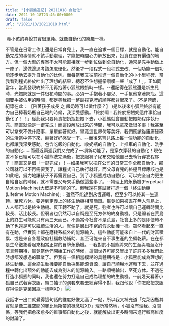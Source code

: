 ```yaml
---
title: "[小狐熊週記] 20211018 自動化"
date: 2021-10-18T23:46:00+0800
draft: false
url: "/2021/10/20211018.html"
---
```


 養小孩的喜悅其實很單純。就像自動化的樂趣一樣。


不管是在日常工作上還是日常育兒上，我一直在追求一個目標，就是自動化。能自動完成的事情就不該手動處理，才能把時間心力解放出來，投資在更有價值的地方。但一個大型的專案不太可能直接就一步到位做到全自動化，通常是先手動做上一陣子、邊做邊思考該怎麼優化。然後才一段程式一段程式去改、一個功能一個功能逐步地去提升自動化的比例。而每當我又往前推進一個自動化的小小里程碑、當我看到程式終於吐出了理想的結果，總忍不住想握拳讚嘆一聲「成了！」。正如同當年，當我發現終於不用再抱著小狐熊餵奶時一樣。--還記得在狐熊還是新生兒時，光餵奶就是一件很花時間的事。必須一手抱著小嬰兒、一手幫他拿著奶瓶。這個雙手被佔用的時間，都足夠我把一整副撲克牌的順序都背起來了。(不是誇飾，紀錄在此： 【陪著孩子成長 之 餵奶時可以做什麼？】 )是以後來小狐熊終於有能力自己捧著奶瓶自己喝的時候，我深受感動。「終於啊！我終於把餵奶這件事給自動化了！！」從此我只要負責把奶瓶投餵下去，小狐熊就會自動把餵奶程序執行完。簡直就像是一鍵完成！而這段解放出來的時間，我可以拿來做很多事！我甚至可以拿來不做什麼事，單單躺著就好。畢竟這世界何等美好，我們應該從庸庸碌碌的生活當中停下來，躺著好好感受一下。--而後來育兒路上每一個功能的自動化，也都讓我深受感動。包含吃飯的自動化、收奶瓶的自動化、上推車的自動化、洗手的自動化……而最近兩週我們又完成了一項新功能了，是穿衣穿鞋的自動化！現在差不多已經可以在小狐熊洗完澡後，把衣服褲子尿布交給他自己去執行穿衣程序了！簡直又是個「一鍵完成」！--如果我可以把在公司的日常工作全都自動化，那公司就可以不再需要我了，讓程式自己執行就好。而父母育兒的終極目標應該也是如此吧，努力地讓孩子不再需要自己。到了小狐熊成功自動化、可以完全自力更生自給自足的時候，就不需要父母來手動做這些事了。--物理上的永動機(Perpetual Motion Machine)大概是不可能的了。但我還在嘗試著打造一個「終生動機(Lifetime Motion Machine)」：雖然不能達到永恆運轉、但至少可以終其一生運轉、至死方休。要達到定義上的終生動機相當簡單。畢竟如果被丟在無人荒島上，人人都可以是終生動機。反正轉不動了，就是死。強者也許可以讓自己運轉時間比較長、活比較長。但弱者也仍然可以自稱是至死方休的終身動機。只是弱者在荒島上的終生可能就只有兩三天而已。不過當今社會不是荒島，社會上多的是即便轉不動了也還是可以繼續生活的人。就像是層出不窮的假永動機一樣。雖然看起來一直有在動，但實質上都在磨耗系統外的能源輸入。這些動能可能來自上一代的財富積累、或是來自各種政府社福救助補助、甚至可能來自不事生產的坐領乾薪。在在都是生命徵象看起來相當正常的冒牌永動機。--我對於小狐熊將來的生涯與職涯沒什麼具體期待，畢竟當他們開始工作的時候，這個世界可能又冒出了許許多多我們此時想都沒想過的職業了。但我有一個相當模糊的具體期待是：小狐熊能成為理想的終生動機。這台終生動機要能自動採集能源資源，讓自己順暢地運轉下去，並在過程中轉化出額外的動能去成為別人的能源輸入。一路順暢輸出，至死方休。不過在打造小狐熊的同時，我也還在努力打造自己成為理想的終生動機。--前幾天看著小狐自己試著穿衣服，領口袖子的洞套來套去總穿得不對，我跟他說「你怎麼把衣服穿得像是克萊因瓶一樣啊XD」
![]($https://blogger.googleusercontent.com/img/b/R29vZ2xl/AVvXsEhL25HkP6KvacZpYm5nnTwF1sr-5mDflJKzITtlL4ETP-0x0MlC8BHH2jAzKIh14tPnxqaIq0iTBUXxrkOYwNAyDaguRjbvMGlf98F1CK9YiyKGEffHUXXLRvvPd_aRBuao5fJ73Pe7rDM/w184-h320/image.png)

我話才一出口就覺得這句話的維度好像太高了一點，所以我又補充道「克萊因瓶其實就是像三維空間的麥比烏斯帶的概念啦XD」理所當然地，小狐沒有理我。沒關係，等我們把愈來愈多的雜事都自動化之後，就能解放出更多時間來進行較高維度的討論了。
